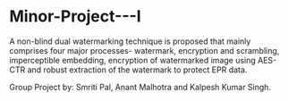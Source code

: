 # Minor-Project---I

A non-blind dual watermarking technique is proposed that mainly comprises four major processes- watermark, encryption and scrambling, imperceptible embedding, encryption of watermarked image using AES-CTR and robust extraction of the watermark to protect EPR data.

Group Project by: Smriti Pal, Anant Malhotra and Kalpesh Kumar Singh.
